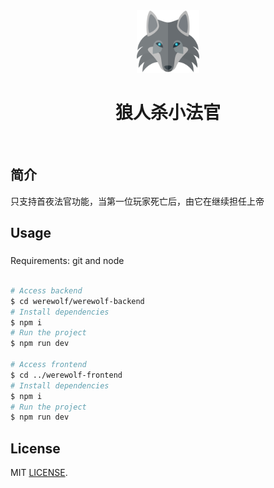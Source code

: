 <div align="center" id="top">
  <img width="100" src="werewolf-frontend/public/wolf.png" alt="Werewolf Logo" />

  <!-- <a href="https://werewolf.netlify.app">Demo</a> -->
</div>

<h1 align="center">狼人杀小法官</h1>

<br>

## 简介

只支持首夜法官功能，当第一位玩家死亡后，由它在继续担任上帝


## Usage

###

Requirements: git and node

```bash

# Access backend
$ cd werewolf/werewolf-backend
# Install dependencies
$ npm i
# Run the project
$ npm run dev

# Access frontend
$ cd ../werewolf-frontend
# Install dependencies
$ npm i
# Run the project
$ npm run dev
```

##  License

MIT [LICENSE](LICENSE).

